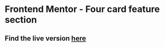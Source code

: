 # Frontend Mentor - Four card feature section

## Find the live version [here](https://4cfsection.vercel.app/)
